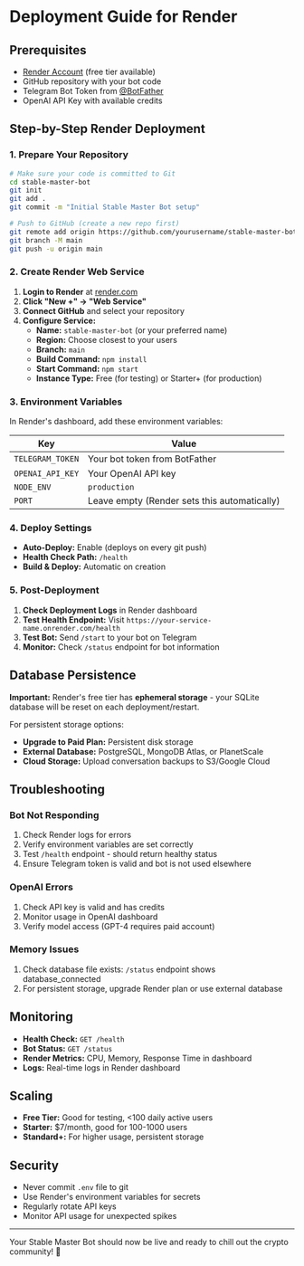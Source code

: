# Deployment Guide for Render

## Prerequisites
- [Render Account](https://render.com) (free tier available)
- GitHub repository with your bot code
- Telegram Bot Token from [@BotFather](https://t.me/botfather)
- OpenAI API Key with available credits

## Step-by-Step Render Deployment

### 1. Prepare Your Repository
```bash
# Make sure your code is committed to Git
cd stable-master-bot
git init
git add .
git commit -m "Initial Stable Master Bot setup"

# Push to GitHub (create a new repo first)
git remote add origin https://github.com/yourusername/stable-master-bot.git
git branch -M main
git push -u origin main
```

### 2. Create Render Web Service

1. **Login to Render** at [render.com](https://render.com)
2. **Click "New +" → "Web Service"**
3. **Connect GitHub** and select your repository
4. **Configure Service:**
   - **Name:** `stable-master-bot` (or your preferred name)
   - **Region:** Choose closest to your users
   - **Branch:** `main`
   - **Build Command:** `npm install`
   - **Start Command:** `npm start`
   - **Instance Type:** Free (for testing) or Starter+ (for production)

### 3. Environment Variables

In Render's dashboard, add these environment variables:

| Key | Value |
|-----|-------|
| `TELEGRAM_TOKEN` | Your bot token from BotFather |
| `OPENAI_API_KEY` | Your OpenAI API key |
| `NODE_ENV` | `production` |
| `PORT` | Leave empty (Render sets this automatically) |

### 4. Deploy Settings

- **Auto-Deploy:** Enable (deploys on every git push)
- **Health Check Path:** `/health`
- **Build & Deploy:** Automatic on creation

### 5. Post-Deployment

1. **Check Deployment Logs** in Render dashboard
2. **Test Health Endpoint:** Visit `https://your-service-name.onrender.com/health`
3. **Test Bot:** Send `/start` to your bot on Telegram
4. **Monitor:** Check `/status` endpoint for bot information

## Database Persistence

**Important:** Render's free tier has **ephemeral storage** - your SQLite database will be reset on each deployment/restart.

For persistent storage options:
- **Upgrade to Paid Plan:** Persistent disk storage
- **External Database:** PostgreSQL, MongoDB Atlas, or PlanetScale
- **Cloud Storage:** Upload conversation backups to S3/Google Cloud

## Troubleshooting

### Bot Not Responding
1. Check Render logs for errors
2. Verify environment variables are set correctly
3. Test `/health` endpoint - should return healthy status
4. Ensure Telegram token is valid and bot is not used elsewhere

### OpenAI Errors
1. Check API key is valid and has credits
2. Monitor usage in OpenAI dashboard
3. Verify model access (GPT-4 requires paid account)

### Memory Issues
1. Check database file exists: `/status` endpoint shows database_connected
2. For persistent storage, upgrade Render plan or use external database

## Monitoring

- **Health Check:** `GET /health`
- **Bot Status:** `GET /status`  
- **Render Metrics:** CPU, Memory, Response Time in dashboard
- **Logs:** Real-time logs in Render dashboard

## Scaling

- **Free Tier:** Good for testing, <100 daily active users
- **Starter:** $7/month, good for 100-1000 users
- **Standard+:** For higher usage, persistent storage

## Security

- Never commit `.env` file to git
- Use Render's environment variables for secrets
- Regularly rotate API keys
- Monitor API usage for unexpected spikes

---

Your Stable Master Bot should now be live and ready to chill out the crypto community! 🚀